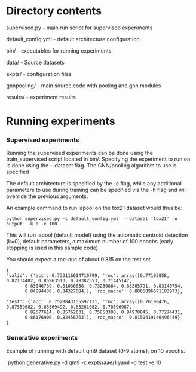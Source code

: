 # Directory contents

supervised.py - main run script for supervised experiments 

default_config.yml - default architecture configuration

bin/ - executables for running experiments

data/  - Source datasets

expts/ - configuration files

gnnpooling/ - main source code with pooling and gnn modules

results/ - experiment results


# Running experiments

### Supervised experiments
Running the supervised experiments can be done using the train_supervised script located in bin/.
Specifying the experiment to run on is done using the --dataset flag. The GNN/pooling algorithm to use is specified

The default architecture is specified by the -c flag, while any additional parameters to use during training can be specified via the -h flag and will override the previous arguments.

An example command to run lapool on the tox21 dataset would thus be:

`python supervised.py -c default_config.yml  --dataset 'tox21' -o output  -k 0 -e 100`

This will run lapool (default model) using the automatic centroid detection (k=0), default parameters, a maximum number of 100 epochs (early stopping is used in this sample code).

You should expect a roc-auc of about 0.815 on the test set.

```
{
'valid': {'acc': 0.733116014710799, 'roc': array([0.77105858, 0.82134402, 0.85963513, 0.78382353, 0.71445147,
       0.83046739, 0.81030658, 0.73230864, 0.83205791, 0.83140754,
       0.84894438, 0.84327084]), 'roc_macro': 0.8065896671183973}, 

'test': {'acc': 0.7528843155597131, 'roc': array([0.76190476, 0.87559682, 0.85369492, 0.83261082, 0.70596987,
       0.82577614, 0.85762631, 0.75853388, 0.84970845, 0.77274431,
       0.86176906, 0.82456763]), 'roc_macro': 0.8150419140496449}
}
```

### Generative experiments

Example of running with default qm9 dataset (0-9 atoms), on 10 epochs.

`python generative.py -d qm9 -c expts/aae/1.yaml -o test  -e 10
